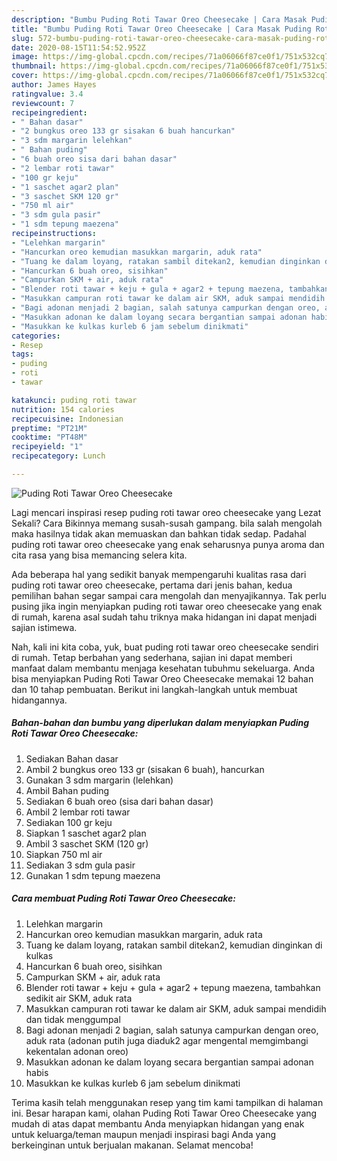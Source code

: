 ```yaml
---
description: "Bumbu Puding Roti Tawar Oreo Cheesecake | Cara Masak Puding Roti Tawar Oreo Cheesecake Yang Enak Dan Mudah"
title: "Bumbu Puding Roti Tawar Oreo Cheesecake | Cara Masak Puding Roti Tawar Oreo Cheesecake Yang Enak Dan Mudah"
slug: 572-bumbu-puding-roti-tawar-oreo-cheesecake-cara-masak-puding-roti-tawar-oreo-cheesecake-yang-enak-dan-mudah
date: 2020-08-15T11:54:52.952Z
image: https://img-global.cpcdn.com/recipes/71a06066f87ce0f1/751x532cq70/puding-roti-tawar-oreo-cheesecake-foto-resep-utama.jpg
thumbnail: https://img-global.cpcdn.com/recipes/71a06066f87ce0f1/751x532cq70/puding-roti-tawar-oreo-cheesecake-foto-resep-utama.jpg
cover: https://img-global.cpcdn.com/recipes/71a06066f87ce0f1/751x532cq70/puding-roti-tawar-oreo-cheesecake-foto-resep-utama.jpg
author: James Hayes
ratingvalue: 3.4
reviewcount: 7
recipeingredient:
- " Bahan dasar"
- "2 bungkus oreo 133 gr sisakan 6 buah hancurkan"
- "3 sdm margarin lelehkan"
- " Bahan puding"
- "6 buah oreo sisa dari bahan dasar"
- "2 lembar roti tawar"
- "100 gr keju"
- "1 saschet agar2 plan"
- "3 saschet SKM 120 gr"
- "750 ml air"
- "3 sdm gula pasir"
- "1 sdm tepung maezena"
recipeinstructions:
- "Lelehkan margarin"
- "Hancurkan oreo kemudian masukkan margarin, aduk rata"
- "Tuang ke dalam loyang, ratakan sambil ditekan2, kemudian dinginkan di kulkas"
- "Hancurkan 6 buah oreo, sisihkan"
- "Campurkan SKM + air, aduk rata"
- "Blender roti tawar + keju + gula + agar2 + tepung maezena, tambahkan sedikit air SKM, aduk rata"
- "Masukkan campuran roti tawar ke dalam air SKM, aduk sampai mendidih dan tidak menggumpal"
- "Bagi adonan menjadi 2 bagian, salah satunya campurkan dengan oreo, aduk rata (adonan putih juga diaduk2 agar mengental memgimbangi kekentalan adonan oreo)"
- "Masukkan adonan ke dalam loyang secara bergantian sampai adonan habis"
- "Masukkan ke kulkas kurleb 6 jam sebelum dinikmati"
categories:
- Resep
tags:
- puding
- roti
- tawar

katakunci: puding roti tawar 
nutrition: 154 calories
recipecuisine: Indonesian
preptime: "PT21M"
cooktime: "PT48M"
recipeyield: "1"
recipecategory: Lunch

---
```



![Puding Roti Tawar Oreo Cheesecake](https://img-global.cpcdn.com/recipes/71a06066f87ce0f1/751x532cq70/puding-roti-tawar-oreo-cheesecake-foto-resep-utama.jpg)

Lagi mencari inspirasi resep puding roti tawar oreo cheesecake yang Lezat Sekali? Cara Bikinnya memang susah-susah gampang. bila salah mengolah maka hasilnya tidak akan memuaskan dan bahkan tidak sedap. Padahal puding roti tawar oreo cheesecake yang enak seharusnya punya aroma dan cita rasa yang bisa memancing selera kita.



Ada beberapa hal yang sedikit banyak mempengaruhi kualitas rasa dari puding roti tawar oreo cheesecake, pertama dari jenis bahan, kedua pemilihan bahan segar sampai cara mengolah dan menyajikannya. Tak perlu pusing jika ingin menyiapkan puding roti tawar oreo cheesecake yang enak di rumah, karena asal sudah tahu triknya maka hidangan ini dapat menjadi sajian istimewa.


Nah, kali ini kita coba, yuk, buat puding roti tawar oreo cheesecake sendiri di rumah. Tetap berbahan yang sederhana, sajian ini dapat memberi manfaat dalam membantu menjaga kesehatan tubuhmu sekeluarga. Anda bisa menyiapkan Puding Roti Tawar Oreo Cheesecake memakai 12 bahan dan 10 tahap pembuatan. Berikut ini langkah-langkah untuk membuat hidangannya.

<!--inarticleads1-->

##### Bahan-bahan dan bumbu yang diperlukan dalam menyiapkan Puding Roti Tawar Oreo Cheesecake:

1. Sediakan  Bahan dasar
1. Ambil 2 bungkus oreo 133 gr (sisakan 6 buah), hancurkan
1. Gunakan 3 sdm margarin (lelehkan)
1. Ambil  Bahan puding
1. Sediakan 6 buah oreo (sisa dari bahan dasar)
1. Ambil 2 lembar roti tawar
1. Sediakan 100 gr keju
1. Siapkan 1 saschet agar2 plan
1. Ambil 3 saschet SKM (120 gr)
1. Siapkan 750 ml air
1. Sediakan 3 sdm gula pasir
1. Gunakan 1 sdm tepung maezena




<!--inarticleads2-->

##### Cara membuat Puding Roti Tawar Oreo Cheesecake:

1. Lelehkan margarin
1. Hancurkan oreo kemudian masukkan margarin, aduk rata
1. Tuang ke dalam loyang, ratakan sambil ditekan2, kemudian dinginkan di kulkas
1. Hancurkan 6 buah oreo, sisihkan
1. Campurkan SKM + air, aduk rata
1. Blender roti tawar + keju + gula + agar2 + tepung maezena, tambahkan sedikit air SKM, aduk rata
1. Masukkan campuran roti tawar ke dalam air SKM, aduk sampai mendidih dan tidak menggumpal
1. Bagi adonan menjadi 2 bagian, salah satunya campurkan dengan oreo, aduk rata (adonan putih juga diaduk2 agar mengental memgimbangi kekentalan adonan oreo)
1. Masukkan adonan ke dalam loyang secara bergantian sampai adonan habis
1. Masukkan ke kulkas kurleb 6 jam sebelum dinikmati




Terima kasih telah menggunakan resep yang tim kami tampilkan di halaman ini. Besar harapan kami, olahan Puding Roti Tawar Oreo Cheesecake yang mudah di atas dapat membantu Anda menyiapkan hidangan yang enak untuk keluarga/teman maupun menjadi inspirasi bagi Anda yang berkeinginan untuk berjualan makanan. Selamat mencoba!
